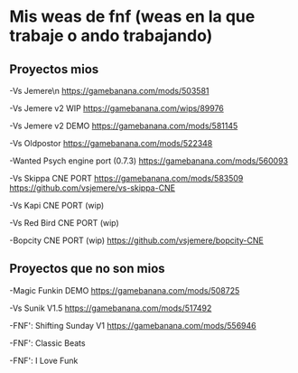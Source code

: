 # Mis weas de fnf (weas en la que trabaje o ando trabajando)

## Proyectos mios

-Vs Jemere\n
https://gamebanana.com/mods/503581

-Vs Jemere v2 WIP
https://gamebanana.com/wips/89976

-Vs Jemere v2 DEMO
https://gamebanana.com/mods/581145

-Vs Oldpostor
https://gamebanana.com/mods/522348

-Wanted Psych engine port (0.7.3)
https://gamebanana.com/mods/560093

-Vs Skippa CNE PORT
https://gamebanana.com/mods/583509
https://github.com/vsjemere/vs-skippa-CNE

-Vs Kapi CNE PORT (wip)

-Vs Red Bird CNE PORT (wip)

-Bopcity CNE PORT (wip)
https://github.com/vsjemere/bopcity-CNE

## Proyectos que no son mios

-Magic Funkin DEMO
https://gamebanana.com/mods/508725

-Vs Sunik V1.5
https://gamebanana.com/mods/517492

-FNF': Shifting Sunday V1
https://gamebanana.com/mods/556946

-FNF': Classic Beats

-FNF': I Love Funk
